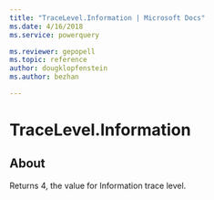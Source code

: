 ```yaml
---
title: "TraceLevel.Information | Microsoft Docs"
ms.date: 4/16/2018
ms.service: powerquery

ms.reviewer: gepopell
ms.topic: reference
author: dougklopfenstein
ms.author: bezhan

---
```

# TraceLevel.Information
## About  
Returns 4, the value for Information trace level.